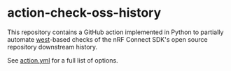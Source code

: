 # action-check-oss-history

This repository contains a GitHub action implemented in Python to partially
automate [west](https://docs.zephyrproject.org/latest/guides/west/index.html)-based
checks of the nRF Connect SDK's open source repository downstream history.

See [action.yml](action.yml) for a full list of options.
